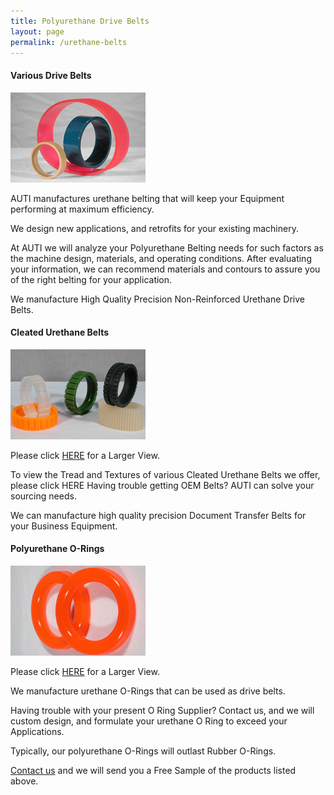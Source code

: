 ```yaml
---
title: Polyurethane Drive Belts
layout: page
permalink: /urethane-belts
---
```



#### Various Drive Belts

![various urethane drive belts](img/ALL3.jpg)

AUTI manufactures urethane belting that will keep your Equipment performing at maximum efficiency.

We design new applications, and retrofits for your existing machinery.

At AUTI we will analyze your Polyurethane Belting needs for such factors as the machine design, materials, and operating conditions. After evaluating your information, we can recommend materials and contours to assure you of the right belting for your application.

We manufacture High Quality Precision Non-Reinforced Urethane Drive Belts.

#### Cleated Urethane Belts
![Urethane Cleated Belts](img/tread3.jpg)

Please click [HERE](img/tread6.jpg) for a Larger View.

To view the Tread and Textures of various Cleated Urethane Belts we offer, please click HERE
Having trouble getting OEM Belts? AUTI can solve your sourcing needs.

We can manufacture high quality precision Document Transfer Belts for your Business Equipment.

#### Polyurethane O-Rings

![Polyurethane O-Rings](img/orings3.jpg) 

Please click [HERE](img/orings6.jpg) for a Larger View.

We manufacture urethane O-Rings that can be used as drive belts.

Having trouble with your present O Ring Supplier? Contact us, and we will custom design, and formulate your urethane O Ring to exceed your Applications.

Typically, our polyurethane O-Rings will outlast Rubber O-Rings.

[Contact us](contact-us) and we will send you a Free Sample of the products listed above.